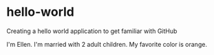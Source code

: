 # hello-world
Creating a hello world application to get familiar with GitHub

I'm Ellen. I'm married with 2 adult children.  My favorite color is orange.
